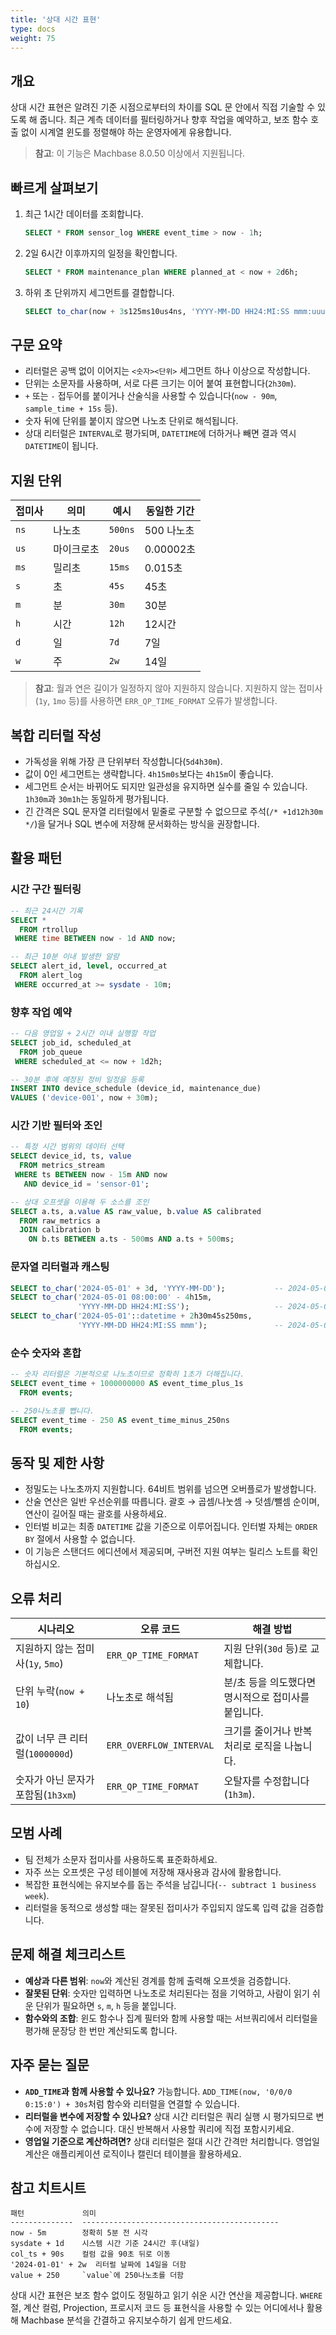 ```yaml
---
title: '상대 시간 표현'
type: docs
weight: 75
---
```


## 개요

상대 시간 표현은 알려진 기준 시점으로부터의 차이를 SQL 문 안에서 직접 기술할 수 있도록 해 줍니다. 최근 계측 데이터를 필터링하거나 향후 작업을 예약하고, 보조 함수 호출 없이 시계열 윈도를 정렬해야 하는 운영자에게 유용합니다.

> **참고**: 이 기능은 Machbase 8.0.50 이상에서 지원됩니다.

## 빠르게 살펴보기

1. 최근 1시간 데이터를 조회합니다.
   ```sql
   SELECT * FROM sensor_log WHERE event_time > now - 1h;
   ```
2. 2일 6시간 이후까지의 일정을 확인합니다.
   ```sql
   SELECT * FROM maintenance_plan WHERE planned_at < now + 2d6h;
   ```
3. 하위 초 단위까지 세그먼트를 결합합니다.
   ```sql
   SELECT to_char(now + 3s125ms10us4ns, 'YYYY-MM-DD HH24:MI:SS mmm:uuu:nnn');
   ```

## 구문 요약

- 리터럴은 공백 없이 이어지는 `<숫자><단위>` 세그먼트 하나 이상으로 작성합니다.
- 단위는 소문자를 사용하며, 서로 다른 크기는 이어 붙여 표현합니다(`2h30m`).
- `+` 또는 `-` 접두어를 붙이거나 산술식을 사용할 수 있습니다(`now - 90m`, `sample_time + 15s` 등).
- 숫자 뒤에 단위를 붙이지 않으면 나노초 단위로 해석됩니다.
- 상대 리터럴은 `INTERVAL`로 평가되며, `DATETIME`에 더하거나 빼면 결과 역시 `DATETIME`이 됩니다.

## 지원 단위

| 접미사 | 의미             | 예시     | 동일한 기간             |
|--------|------------------|---------|---------------------|
| `ns`   | 나노초           | `500ns` | 500 나노초            |
| `us`   | 마이크로초       | `20us`  | 0.00002초           |
| `ms`   | 밀리초           | `15ms`  | 0.015초             |
| `s`    | 초               | `45s`   | 45초                |
| `m`    | 분               | `30m`   | 30분                |
| `h`    | 시간             | `12h`   | 12시간              |
| `d`    | 일               | `7d`    | 7일                 |
| `w`    | 주               | `2w`    | 14일                |

> **참고**: 월과 연은 길이가 일정하지 않아 지원하지 않습니다. 지원하지 않는 접미사(`1y`, `1mo` 등)를 사용하면 `ERR_QP_TIME_FORMAT` 오류가 발생합니다.

## 복합 리터럴 작성

- 가독성을 위해 가장 큰 단위부터 작성합니다(`5d4h30m`).
- 값이 0인 세그먼트는 생략합니다. `4h15m0s`보다는 `4h15m`이 좋습니다.
- 세그먼트 순서는 바뀌어도 되지만 일관성을 유지하면 실수를 줄일 수 있습니다. `1h30m`과 `30m1h`는 동일하게 평가됩니다.
- 긴 간격은 SQL 문자열 리터럴에서 밑줄로 구분할 수 없으므로 주석(`/* +1d12h30m */`)을 달거나 SQL 변수에 저장해 문서화하는 방식을 권장합니다.

## 활용 패턴

### 시간 구간 필터링

```sql
-- 최근 24시간 기록
SELECT *
  FROM rtrollup
 WHERE time BETWEEN now - 1d AND now;

-- 최근 10분 이내 발생한 알람
SELECT alert_id, level, occurred_at
  FROM alert_log
 WHERE occurred_at >= sysdate - 10m;
```

### 향후 작업 예약

```sql
-- 다음 영업일 + 2시간 이내 실행할 작업
SELECT job_id, scheduled_at
  FROM job_queue
 WHERE scheduled_at <= now + 1d2h;

-- 30분 후에 예정된 정비 일정을 등록
INSERT INTO device_schedule (device_id, maintenance_due)
VALUES ('device-001', now + 30m);
```

### 시간 기반 필터와 조인

```sql
-- 특정 시간 범위의 데이터 선택
SELECT device_id, ts, value
  FROM metrics_stream
 WHERE ts BETWEEN now - 15m AND now
   AND device_id = 'sensor-01';

-- 상대 오프셋을 이용해 두 소스를 조인
SELECT a.ts, a.value AS raw_value, b.value AS calibrated
  FROM raw_metrics a
  JOIN calibration b
    ON b.ts BETWEEN a.ts - 500ms AND a.ts + 500ms;
```

### 문자열 리터럴과 캐스팅

```sql
SELECT to_char('2024-05-01' + 3d, 'YYYY-MM-DD');           -- 2024-05-04
SELECT to_char('2024-05-01 08:00:00' - 4h15m,
               'YYYY-MM-DD HH24:MI:SS');                   -- 2024-05-01 03:45:00
SELECT to_char('2024-05-01'::datetime + 2h30m45s250ms,
               'YYYY-MM-DD HH24:MI:SS mmm');               -- 2024-05-01 02:30:45 250
```

### 순수 숫자와 혼합

```sql
-- 숫자 리터럴은 기본적으로 나노초이므로 정확히 1초가 더해집니다.
SELECT event_time + 1000000000 AS event_time_plus_1s
  FROM events;

-- 250나노초를 뺍니다.
SELECT event_time - 250 AS event_time_minus_250ns
  FROM events;
```

## 동작 및 제한 사항

- 정밀도는 나노초까지 지원합니다. 64비트 범위를 넘으면 오버플로가 발생합니다.
- 산술 연산은 일반 우선순위를 따릅니다. 괄호 → 곱셈/나눗셈 → 덧셈/뺄셈 순이며, 연산이 길어질 때는 괄호를 사용하세요.
- 인터벌 비교는 최종 `DATETIME` 값을 기준으로 이루어집니다. 인터벌 자체는 `ORDER BY` 절에서 사용할 수 없습니다.
- 이 기능은 스탠더드 에디션에서 제공되며, 구버전 지원 여부는 릴리스 노트를 확인하십시오.

## 오류 처리

| 시나리오                                | 오류 코드                 | 해결 방법                                     |
|----------------------------------------|---------------------------|----------------------------------------------|
| 지원하지 않는 접미사(`1y`, `5mo`)      | `ERR_QP_TIME_FORMAT`      | 지원 단위(`30d` 등)로 교체합니다.             |
| 단위 누락(`now + 10`)                   | 나노초로 해석됨            | 분/초 등을 의도했다면 명시적으로 접미사를 붙입니다. |
| 값이 너무 큰 리터럴(`1000000d`)        | `ERR_OVERFLOW_INTERVAL`   | 크기를 줄이거나 반복 처리로 로직을 나눕니다. |
| 숫자가 아닌 문자가 포함됨(`1h3xm`)     | `ERR_QP_TIME_FORMAT`      | 오탈자를 수정합니다(`1h3m`).                  |

## 모범 사례

- 팀 전체가 소문자 접미사를 사용하도록 표준화하세요.
- 자주 쓰는 오프셋은 구성 테이블에 저장해 재사용과 감사에 활용합니다.
- 복잡한 표현식에는 유지보수를 돕는 주석을 남깁니다(`-- subtract 1 business week`).
- 리터럴을 동적으로 생성할 때는 잘못된 접미사가 주입되지 않도록 입력 값을 검증합니다.

## 문제 해결 체크리스트

- **예상과 다른 범위**: `now`와 계산된 경계를 함께 출력해 오프셋을 검증합니다.
- **잘못된 단위**: 숫자만 입력하면 나노초로 처리된다는 점을 기억하고, 사람이 읽기 쉬운 단위가 필요하면 `s`, `m`, `h` 등을 붙입니다.
- **함수와의 조합**: 윈도 함수나 집계 필터와 함께 사용할 때는 서브쿼리에서 리터럴을 평가해 문장당 한 번만 계산되도록 합니다.

## 자주 묻는 질문

- **`ADD_TIME`과 함께 사용할 수 있나요?** 가능합니다. `ADD_TIME(now, '0/0/0 0:15:0') + 30s`처럼 함수와 리터럴을 연결할 수 있습니다.
- **리터럴을 변수에 저장할 수 있나요?** 상대 시간 리터럴은 쿼리 실행 시 평가되므로 변수에 저장할 수 없습니다. 대신 반복해서 사용할 쿼리에 직접 포함시키세요.
- **영업일 기준으로 계산하려면?** 상대 리터럴은 절대 시간 간격만 처리합니다. 영업일 계산은 애플리케이션 로직이나 캘린더 테이블을 활용하세요.

## 참고 치트시트

```
패턴             의미
--------------  --------------------------------------------
now - 5m        정확히 5분 전 시각
sysdate + 1d    시스템 시간 기준 24시간 후(내일)
col_ts + 90s    컬럼 값을 90초 뒤로 이동
'2024-01-01' + 2w  리터럴 날짜에 14일을 더함
value + 250     `value`에 250나노초를 더함
```

상대 시간 표현은 보조 함수 없이도 정밀하고 읽기 쉬운 시간 연산을 제공합니다. `WHERE` 절, 계산 컬럼, Projection, 프로시저 코드 등 표현식을 사용할 수 있는 어디에서나 활용해 Machbase 분석을 간결하고 유지보수하기 쉽게 만드세요.
